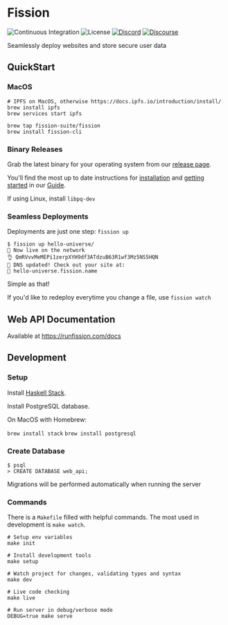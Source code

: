 # Fission

![Continuous Integration](https://github.com/fission-suite/fission/workflows/Continuous%20Integration/badge.svg)
![License](https://img.shields.io/github/license/fission-suite/fission)
[![Discord](https://img.shields.io/discord/478735028319158273.svg)](https://fission.codes/discord)
[![Discourse](https://img.shields.io/discourse/https/talk.fission.codes/topics)](https://talk.fission.codes)

Seamlessly deploy websites and store secure user data

## QuickStart

### MacOS

```shell
# IPFS on MacOS, otherwise https://docs.ipfs.io/introduction/install/
brew install ipfs
brew services start ipfs

brew tap fission-suite/fission
brew install fission-cli
```

### Binary Releases

Grab the latest binary for your operating system from our [release page](https://github.com/fission/fission/releases).

You'll find the most up to date instructions for [installation](https://guide.fission.codes/installation) and [getting started](https://guide.fission.codes/getting-started) in our [Guide](https://guide.fission.codes/).

If using Linux, install `libpq-dev`

### Seamless Deployments
Deployments are just one step: `fission up`


```
$ fission up hello-universe/
🚀 Now live on the network
👌 QmRVvvMeMEPi1zerpXYH9df3ATdzuB63R1wf3Mz5NS5HQN
📝 DNS updated! Check out your site at:
🔗 hello-universe.fission.name
```

Simple as that!

If you'd like to redeploy everytime you change a file, use `fission watch`

## Web API Documentation

Available at https://runfission.com/docs

## Development

### Setup

Install [Haskell Stack](https://docs.haskellstack.org/en/stable/README/#how-to-install).

Install PostgreSQL database.

On MacOS with Homebrew:

`brew install stack`
`brew install postgresql`

### Create Database

```shell
$ psql
> CREATE DATABASE web_api;

```

Migrations will be performed automatically when running the server

### Commands

There is a `Makefile` filled with helpful commands. The most used in development is `make watch`.

```shell
# Setup env variables
make init

# Install development tools
make setup

# Watch project for changes, validating types and syntax
make dev

# Live code checking
make live

# Run server in debug/verbose mode
DEBUG=true make serve
```

